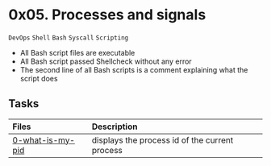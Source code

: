 # 0x05. Processes and signals
``DevOps`` ``Shell`` ``Bash`` ``Syscall`` ``Scripting``
* All Bash script files are executable
* All Bash script passed Shellcheck without any error
* The second line of all Bash scripts is a comment explaining what the script does
## Tasks
|Files |Description|
|:-----|:----------|
[0-what-is-my-pid](./0-what-is-my-pid) | displays the process id of the current process
